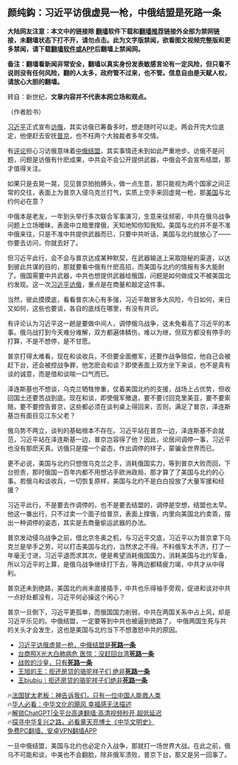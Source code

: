  <!-- 面包屑导航 --> <h2>颜纯鈎：习近平访俄虚晃一枪，中俄结盟是死路一条</h2> <p class="notice"><b>大陆网友注意：本文中的链接除 <a href="https://github.com/bannedbook/fanqiang" >翻墙</a>软件下载和<a href="https://github.com/killgcd/justmysocks/blob/master/README.md">翻墙推荐</a>链接外全部为禁网链接，未翻墙状态下打不开，请勿点击。此为文字版禁闻，欲看图文视频完整版和更多禁闻，请下载<a href="https://github.com/bannedbook/fanqiang">翻墙软件或APP</a>后翻墙上禁闻网。</p><p>备注：翻墙看新闻非常安全，翻墙以真实身份发表敏感言论有一定风险，但只看不说则没有任何风险，翻的人太多，政府管不过来，也不管。信息自由是天赋人权，请放心大胆的翻墙。</b></p>  <div class="entry"> <p>转自：新世纪，<strong>文章内容并不代表本网立场和观点。</strong></p> <p><p>&#65288;作者脸书&#65289;</p> <p>       <a href="https://www.bannedbook.org/bnews/tag/%e4%b9%a0%e8%bf%91%e5%b9%b3/" class="st_tag internal_tag" rel="tag" title="标签 习近平 下的日志">习近平</a>正式宣布<a href="https://www.bannedbook.org/bnews/tag/%E8%AE%BF%E4%BF%84/" class="st_tag internal_tag" rel="tag" title="标签 访俄 下的日志">访俄</a>&#65292;其实访俄已筹备多时&#65292;想走随时可以走&#12290;两会开完大位底定&#65292;他便赶去安抚<a href="https://www.bannedbook.org/bnews/tag/%e6%99%ae%e4%ba%ac/" class="st_tag internal_tag" rel="tag" title="标签 普京 下的日志">普京</a>&#65292;也不枉两个大独裁者多年交情&#12290;</p> <p>       有<span class='wp_keywordlink_affiliate'><a href="https://www.bannedbook.org/bnews/comments/" title="新闻评论" target="_blank">评论</a></span>担心习访俄意味着<a href="https://www.bannedbook.org/bnews/tag/%E4%B8%AD%E4%BF%84/" class="st_tag internal_tag" rel="tag" title="标签 中俄 下的日志">中俄</a><a href="https://www.bannedbook.org/bnews/tag/%E7%BB%93%E7%9B%9F/" class="st_tag internal_tag" rel="tag" title="标签 结盟 下的日志">结盟</a>&#65292;其实事情还未到如此严重地步&#12290;访俄不是问题&#65292;问题是访俄有什麽成果&#65292;中共会不会公开提供武器&#65292;中俄会不会宣布结盟&#65292;那才值得关注&#12290;</p>  <p>       如果只是去晃一晃&#65292;见见普京拍拍膊头&#65292;做一点生意&#65292;那只能视为两个国家之间正常的交往&#65292;表面上为普京入侵乌克兰打气&#65292;实质上空手来回虚晃一枪&#65292;那<a href="https://www.bannedbook.org/bnews/tag/%e7%be%8e%e5%9b%bd/" class="st_tag internal_tag" rel="tag" title="标签 美国 下的日志">美国</a>与北约何必在意&#65311;</p> <p>       中俄本是老友&#65292;一年到头举行多次联合军事演习&#65292;生意来往频密&#65292;中共在俄乌战争问题上立场暧昧&#65292;表面中立暗里撑俄&#65292;天知地知你知我知&#12290;美国与北约并不是不准中俄来往&#65292;只是不准中共提供武器而已&#65292;只要中共听话&#65292;美国与北约就放心了&#8212;&#8212;你要去访问&#65292;你就去好了&#12290;</p> <p>       但习近平此行&#65292;会不会与普京达成某种默契&#65292;在武器输送上采取隐秘的渠道&#65292;以达到彼此共谋的目的&#65292;那就要看中俄有什麽高招&#65292;而美国与北约的情报有多大能耐了&#12290;俄国需要中共武器&#65292;中共也想提供武器给俄国&#65292;问题是如何做成又不被美国北约发现&#12290;这一次<a href="https://www.bannedbook.org/bnews/tag/%e4%b9%a0%e8%bf%91%e5%b9%b3%e8%ae%bf%e4%bf%84/" class="st_tag internal_tag" rel="tag" title="标签 习近平访俄 下的日志">习近平访俄</a>&#65292;重点是在商量和敲定这件事&#12290;</p> <p>       当然&#65292;彼此摸摸底&#65292;看看普京决心有多强&#65292;习近平敢冒多大风险&#65292;今日如何&#65292;来日又如何&#65292;这些也要谈&#65292;各自的底线在哪里&#65292;有没有共识&#12290;</p>  <p>       有评论认为习近平这一趟是要做中间人&#65292;调停俄乌战争&#65292;这未免看高了习近平的本事&#12290;俄乌战打到今天难分难解&#65292;双方都遍体鳞伤&#65292;难以为继&#65292;但双方都没有停手的打算&#65292;不是不想停&#65292;是不甘愿&#12290;</p> <p>       普京打得太难看&#65292;现在和谈收兵&#65292;不但要全面撤军&#65292;还要作战争赔偿&#65292;他自己会被赶下台&#65292;还会被控战争罪&#65292;他怎麽会和谈&#65311;即使表面上双方坐下来谈&#65292;也不是真有谈的诚意&#65292;而是借和谈喘一口气而已&#12290;</p> <p>       泽连斯基也不想谈&#65292;乌克兰牺牲惨重&#65292;仗着美国北约的支援&#65292;战场上占优势&#65292;但收回国土还要苦战到底&#12290;现在和谈&#65292;即使俄军撤退&#65292;要不要讨回克里美亚&#65292;要不要索赔&#65292;要不要控告普京&#65292;这些都必须在谈判桌上得回来&#65292;否则&#65292;满足了普京&#65292;泽连斯基岂有面目见江东父老&#65311;</p> <p>       俄乌势不两立&#65292;谈判的基础根本不存在&#12290;习近平站在普京一边&#65292;泽连斯基不会就范&#65292;习近平站在泽连斯基一边&#65292;普京岂容得了他&#65311;因此&#65292;论居间调停一事&#65292;习近平也没有那麽天真&#12290;访俄只是摆一个姿态&#65292;作出调停的样子&#65292;蒙骗全世界而已&#12290;</p>  <p>       更不必说&#65292;美国与北约只想借乌克兰之手&#65292;消耗俄国实力&#65292;等到普京大败而回&#65292;下台担责&#65292;那时俄国一百年内都不用想沾手欧洲政局&#65292;那才算了了美国与北约的心事&#12290;若俄乌和谈收兵&#65292;一切恢复原样&#65292;美国与北约不是白白投放了大量军援和经援&#65311;</p> <p>       习近平此行&#65292;不是要去作调停的&#65292;也不是要去结盟的&#65292;调停是空想&#65292;结盟也太早&#12290;他这一番出行&#65292;只不过卖一个面子给普京&#65292;表面上撑俄&#65292;内里向美国北约卖乖&#65292;摆出一种调停的姿态&#65292;其实是去商量偷运武器的办法&#12290;</p> <p>       普京发动侵乌战争之前&#65292;借北京冬奥之机&#65292;与习近平交底&#65292;习近平以为普京拿下乌克兰是举手之劳&#65292;可以打击美国与北约&#65292;当然求之不得&#12290;不料俄军太不济&#65292;打了一年毫无寸进&#65292;习近平退而求其次&#65292;便是希望消耗俄国国力&#65292;消耗美国与北约军备&#65292;所以习近平的上算&#65292;是俄乌战争继续打下去&#65292;等两边都精疲力竭&#65292;中共才从中得利&#12290;</p> <p>       普京还未到绝路&#65292;美国北约尚未直接插手&#65292;中共也乐得袖手旁观&#65292;促进和谈对中共一点好处都没有&#65292;习近平何必操这个闲心&#65311;</p>  <p>       普京一旦倒下&#65292;习近平更孤单&#65292;而俄国国力削弱&#65292;中共在两国关系中占上风&#65292;却是习近平乐见的&#12290;中俄结盟&#65292;一定要等到中共也被逼到绝路了&#65292; 中俄两国生死与共的关头才会发生&#65292;这也是美国与北约当下不想激怒中共的原因&#12290;</p> <!--<div id="taboola-mid-1"></div>--><ul class='op-related-articles' title='相关阅读'> <li><a href='https://www.bannedbook.org/bnews/ssgc/20230318/1861521.html' target='_blank'>习近平访俄虚晃一枪，中俄结盟是<b>死路一条</b></a></li> <li><a href='https://www.bannedbook.org/bnews/topimagenews/20230107/1833355.html' target='_blank'>台商照X光大白肺病危 医惊：没赶回台湾<b>死路一条</b></a></li> <li><a href='https://www.bannedbook.org/bnews/lifebaike/20220923/1788221.html' target='_blank'>战败的沙皇，只有<b>死路一条</b></a></li> <li><a href='https://www.bannedbook.org/bnews/comments/20220716/1759040.html' target='_blank'>王旭的王：拒还房贷的骆驼祥子们 绝非<b>死路一条</b></a></li> <li><a href='https://www.bannedbook.org/bnews/baitai/20220715/1758734.html' target='_blank'>王biubiu｜拒还房贷的骆驼祥子们绝非<b>死路一条</b></a></li> </ul> <p class="texttj"> 🔥<a href="https://www.bannedbook.org/bnews/ssgc/20230219/1850782.html" target="_blank">法国犹太老板：神告诉我们，只有一位中国人能救人类</a><br/> 🔥<a href="https://www.bannedbook.org/bnews/comments/20220220/1694796.html" target="_blank">华人必看：中华文化的飓风 幸福感无法描述</a><br/> 🔥<a href="https://github.com/bannedbook/fanqiang/wiki/V2ray%E6%9C%BA%E5%9C%BA" target="_blank">解锁ChatGPT|全平台高速翻墙:高清视频秒开,超低延迟</a><br/> 🔥<a href="https://www.bannedbook.org/bnews/comments/20220808/1768773.html" target="_blank">探寻中华复兴之路，必看章天亮博士《中华文明史》</a><br/> <a href="https://github.com/bannedbook/fanqiang/wiki/%E7%A6%81%E9%97%BB%E7%BD%91%E5%AE%89%E5%8D%93%E7%BF%BB%E5%A2%99%E6%96%B0%E9%97%BBAPP" target="_blank">免费PC翻墙、安卓VPN翻墙APP</a><br/> </p><p>       一旦中俄结盟&#65292;美国与北约也必定介入战争&#65292;那就打一场世界大战&#12290;在此之前&#65292;俄乌不可能和谈&#65292;中美也不会翻脸&#65292;除非俄军溃败&#65292;普京下台&#65292;那又是另一回事了&#12290;</p><a name='sharetosocial'></a> <div style="margin-bottom:5px;padding-bottom:5px;clear:both"> <div id="archive-pix-1" class="banner-ads"> <!-- AuctionX Display platform tag START --> <div id="27602x728x90x621x_ADSLOT1" clicktrack="%%CLICK_URL_ESC%%"></div>  <!-- AuctionX Display platform tag END --> </div> <div id="archive-pix-2" class="banner-ads"> <!-- AuctionX Display platform tag START --> <div id="27556x300x250x621x_ADSLOT1" clicktrack="%%CLICK_URL_ESC%%" style="margin:0 auto;text-align:center"></div>  <!-- AuctionX Display platform tag END --> </div> </div>  <div id="archive-pix-1" class="banner-ads"> <!-- AuctionX Display platform tag START --> <div id="27603x728x90x621x_ADSLOT1" clicktrack="%%CLICK_URL_ESC%%"></div>  <!-- AuctionX Display platform tag END --> </div> </div><!--END ENTRY--> 